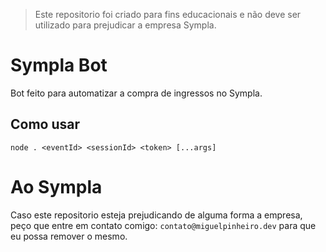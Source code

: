 > Este repositorio foi criado para fins educacionais e não deve ser utilizado para prejudicar a empresa Sympla.

# Sympla Bot
Bot feito para automatizar a compra de ingressos no Sympla.

## Como usar
```
node . <eventId> <sessionId> <token> [...args]
```

# Ao Sympla
Caso este repositorio esteja prejudicando de alguma forma a empresa, peço que entre em contato comigo: `contato@miguelpinheiro.dev` para que eu possa remover o mesmo.